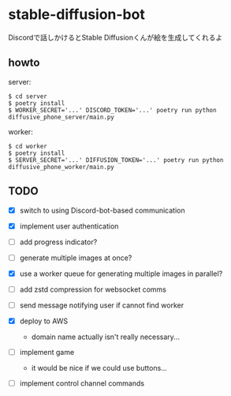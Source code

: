 # stable-diffusion-bot

Discordで話しかけるとStable Diffusionくんが絵を生成してくれるよ

## howto

server:
```
$ cd server
$ poetry install
$ WORKER_SECRET='...' DISCORD_TOKEN='...' poetry run python diffusive_phone_server/main.py
```

worker:
```
$ cd worker
$ poetry install
$ SERVER_SECRET='...' DIFFUSION_TOKEN='...' poetry run python diffusive_phone_worker/main.py
```

## TODO

- [x] switch to using Discord-bot-based communication
- [x] implement user authentication
- [ ] add progress indicator?
- [ ] generate multiple images at once?
- [x] use a worker queue for generating multiple images in parallel?
- [ ] add zstd compression for websocket comms
- [ ] send message notifying user if cannot find worker

- [x] deploy to AWS
  - domain name actually isn't really necessary...
- [ ] implement game
  - it would be nice if we could use buttons...
- [ ] implement control channel commands
